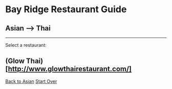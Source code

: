 # Bay Ridge Restaurant Guide
## Asian --> Thai
---
Select a restaurant:
## (Glow Thai)[http://www.glowthairestaurant.com/]
[Back to Asian](../asian.md)
[Start Over](../home.md)

